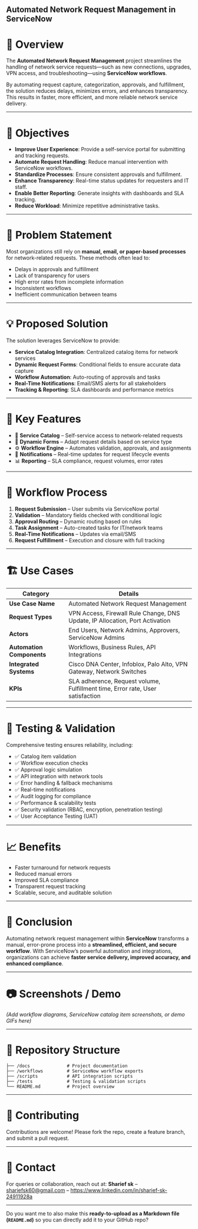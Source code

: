 ## Automated Network Request Management in ServiceNow

# 📌 Overview

The **Automated Network Request Management** project streamlines the handling of network service requests—such as new connections, upgrades, VPN access, and troubleshooting—using **ServiceNow workflows**.

By automating request capture, categorization, approvals, and fulfillment, the solution reduces delays, minimizes errors, and enhances transparency. This results in faster, more efficient, and more reliable network service delivery.

---

# 🎯 Objectives

* **Improve User Experience**: Provide a self-service portal for submitting and tracking requests.
* **Automate Request Handling**: Reduce manual intervention with ServiceNow workflows.
* **Standardize Processes**: Ensure consistent approvals and fulfillment.
* **Enhance Transparency**: Real-time status updates for requesters and IT staff.
* **Enable Better Reporting**: Generate insights with dashboards and SLA tracking.
* **Reduce Workload**: Minimize repetitive administrative tasks.

---

# 🛑 Problem Statement

Most organizations still rely on **manual, email, or paper-based processes** for network-related requests. These methods often lead to:

* Delays in approvals and fulfillment
* Lack of transparency for users
* High error rates from incomplete information
* Inconsistent workflows
* Inefficient communication between teams

---

# 💡 Proposed Solution

The solution leverages ServiceNow to provide:

* **Service Catalog Integration**: Centralized catalog items for network services
* **Dynamic Request Forms**: Conditional fields to ensure accurate data capture
* **Workflow Automation**: Auto-routing of approvals and tasks
* **Real-Time Notifications**: Email/SMS alerts for all stakeholders
* **Tracking & Reporting**: SLA dashboards and performance metrics

---

# 🚀 Key Features

* 📂 **Service Catalog** – Self-service access to network-related requests
* 📝 **Dynamic Forms** – Adapt request details based on service type
* ⚙️ **Workflow Engine** – Automates validation, approvals, and assignments
* 🔔 **Notifications** – Real-time updates for request lifecycle events
* 📊 **Reporting** – SLA compliance, request volumes, error rates

---

# 🔄 Workflow Process

1. **Request Submission** – User submits via ServiceNow portal
2. **Validation** – Mandatory fields checked with conditional logic
3. **Approval Routing** – Dynamic routing based on rules
4. **Task Assignment** – Auto-created tasks for IT/network teams
5. **Real-Time Notifications** – Updates via email/SMS
6. **Request Fulfillment** – Execution and closure with full tracking

---

# 🏗️ Use Cases

| Category                  | Details                                                                        |
| ------------------------- | ------------------------------------------------------------------------------ |
| **Use Case Name**         | Automated Network Request Management                                           |
| **Request Types**         | VPN Access, Firewall Rule Change, DNS Update, IP Allocation, Port Activation   |
| **Actors**                | End Users, Network Admins, Approvers, ServiceNow Admins                        |
| **Automation Components** | Workflows, Business Rules, API Integrations                                    |
| **Integrated Systems**    | Cisco DNA Center, Infoblox, Palo Alto, VPN Gateway, Network Switches           |
| **KPIs**                  | SLA adherence, Request volume, Fulfillment time, Error rate, User satisfaction |

---

# 🧪 Testing & Validation

Comprehensive testing ensures reliability, including:

* ✅ Catalog item validation
* ✅ Workflow execution checks
* ✅ Approval logic simulation
* ✅ API integration with network tools
* ✅ Error handling & fallback mechanisms
* ✅ Real-time notifications
* ✅ Audit logging for compliance
* ✅ Performance & scalability tests
* ✅ Security validation (RBAC, encryption, penetration testing)
* ✅ User Acceptance Testing (UAT)

---

# 📈 Benefits

* Faster turnaround for network requests
* Reduced manual errors
* Improved SLA compliance
* Transparent request tracking
* Scalable, secure, and auditable solution

---

# 📜 Conclusion

Automating network request management within **ServiceNow** transforms a manual, error-prone process into a **streamlined, efficient, and secure workflow**. With ServiceNow’s powerful automation and integrations, organizations can achieve **faster service delivery, improved accuracy, and enhanced compliance**.

---

# 📷 Screenshots / Demo

*(Add workflow diagrams, ServiceNow catalog item screenshots, or demo GIFs here)*

---

# 📂 Repository Structure

```
├── /docs              # Project documentation
├── /workflows         # ServiceNow workflow exports
├── /scripts           # API integration scripts
├── /tests             # Testing & validation scripts
└── README.md          # Project overview
```

---

# 🤝 Contributing

Contributions are welcome! Please fork the repo, create a feature branch, and submit a pull request.

---

# 📧 Contact

For queries or collaboration, reach out at:
**Sharief sk** – shariefsk60@gmail.com – https://www.linkedin.com/in/sharief-sk-24911928a

---

Do you want me to also make this **ready-to-upload as a Markdown file (`README.md`)** so you can directly add it to your GitHub repo?
